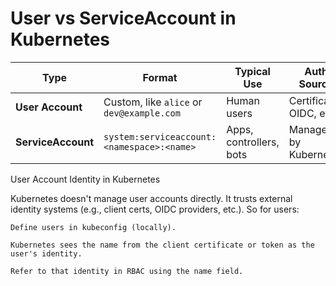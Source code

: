 # User vs ServiceAccount in Kubernetes

| Type               | Format                                     | Typical Use             | Auth Source             |
| ------------------ | ------------------------------------------ | ----------------------- | ----------------------- |
| **User Account**   | Custom, like `alice` or `dev@example.com`  | Human users             | Certificate, OIDC, etc. |
| **ServiceAccount** | `system:serviceaccount:<namespace>:<name>` | Apps, controllers, bots | Managed by Kubernetes   |


User Account Identity in Kubernetes

Kubernetes doesn't manage user accounts directly. It trusts external identity systems (e.g., client certs, OIDC providers, etc.). So for users:

    Define users in kubeconfig (locally).

    Kubernetes sees the name from the client certificate or token as the user's identity.

    Refer to that identity in RBAC using the name field.
